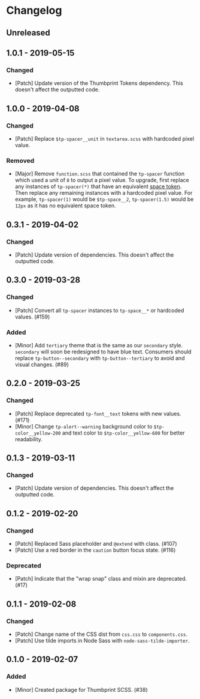 # Changelog

## Unreleased

## 1.0.1 - 2019-05-15

### Changed

-   [Patch] Update version of the Thumbprint Tokens dependency. This doesn't affect the outputted code.

## 1.0.0 - 2019-04-08

### Changed

-   [Patch] Replace `$tp-spacer__unit` in `textarea.scss` with hardcoded pixel value.

### Removed

-   [Major] Remove `function.scss` that contained the `tp-spacer` function which used a unit of `8` to output a pixel value. To upgrade, first replace any instances of `tp-spacer(*)` that have an equivalent [space token](https://thumbprint.design/tokens/scss/#section-space). Then replace any remaining instances with a hardcoded pixel value. For example, `tp-spacer(1)` would be `$tp-space__2`, `tp-spacer(1.5)` would be `12px` as it has no equivalent space token.

## 0.3.1 - 2019-04-02

### Changed

-   [Patch] Update version of dependencies. This doesn't affect the outputted code.

## 0.3.0 - 2019-03-28

### Changed

-   [Patch] Convert all `tp-spacer` instances to `tp-space__*` or hardcoded values. (#159)

### Added

-   [Minor] Add `tertiary` theme that is the same as our `secondary` style. `secondary` will soon be redesigned to have blue text. Consumers should replace `tp-button--secondary` with `tp-button--tertiary` to avoid and visual changes. (#89)

## 0.2.0 - 2019-03-25

### Changed

-   [Patch] Replace deprecated `tp-font__text` tokens with new values. (#171)
-   [Minor] Change `tp-alert--warning` background color to `$tp-color__yellow-200` and text color to `$tp-color__yellow-600` for better readability.

## 0.1.3 - 2019-03-11

### Changed

-   [Patch] Update version of dependencies. This doesn't affect the outputted code.

## 0.1.2 - 2019-02-20

### Changed

-   [Patch] Replaced Sass placeholder and `@extend` with class. (#107)
-   [Patch] Use a red border in the `caution` button focus state. (#116)

### Deprecated

-   [Patch] Indicate that the "wrap snap" class and mixin are deprecated. (#17)

## 0.1.1 - 2019-02-08

### Changed

-   [Patch] Change name of the CSS dist from `css.css` to `components.css`.
-   [Patch] Use tilde imports in Node Sass with `node-sass-tilde-importer`.

## 0.1.0 - 2019-02-07

### Added

-   [Minor] Created package for Thumbprint SCSS. (#38)

